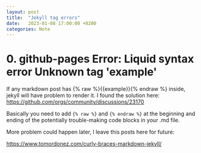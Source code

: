 ```yaml
---
layout: post
title:  "Jekyll tag errors"
date:   2023-01-08 17:00:00 +0200
categories: Note
---
```


# 0. github-pages Error:  Liquid syntax error Unknown tag 'example'

If any markdown post has {% raw %}{{example}}{% endraw %} inside, jekyll will have problem to render it.
I found the solution here:
https://github.com/orgs/community/discussions/23170

Basically you need to add `{% raw %}` and `{% endraw %}` at the beginning and ending of the potentially trouble-making code blocks in your .md file.

More problem could happen later, I leave this posts here for future:

https://www.tomordonez.com/curly-braces-markdown-jekyll/
